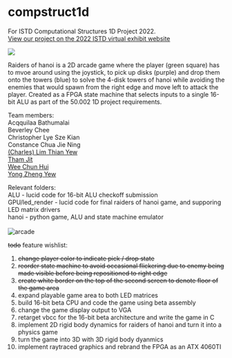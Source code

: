 # compstruct1d
For ISTD Computational Structures 1D Project 2022.  
[View our project on the 2022 ISTD virtual exhibit website](https://natalieagus.github.io/istd-1d-exhibition-2022/compstruct/Raiders-Of-Hanoi/)  

<img src="https://user-images.githubusercontent.com/11241733/170072391-8d827e00-d26d-4851-b9eb-e3b09ba93613.gif" />

Raiders of hanoi is a 2D arcade game where the player (green square) has to mvoe around using the joystick, to pick up disks (purple) and drop them onto the towers (blue) to solve the 4-disk towers of hanoi while avoiding the enemies that would spawn from the right edge and move left to attack the player. Created as a FPGA state machine that selects inputs to a single 16-bit ALU as part of the 50.002 1D project requirements.  

Team members:  
Acqquilaa Bathumalai  
Beverley Chee  
Christopher Lye Sze Kian  
Constance Chua Jie Ning  
[(Charles) Lim Thian Yew](https://github.com/milselarch)  
[Tham Jit](https://github.com/asdfash)  
[Wee Chun Hui](https://github.com/hithfaernith)  
[Yong Zheng Yew](https://github.com/snproj)  

Relevant folders:  
ALU - lucid code for 16-bit ALU checkoff submission   
GPU/led_render - lucid code for final raiders of hanoi game, and supporing LED matrix drivers  
hanoi - python game, ALU and state machine emulator  
  \
![arcade](https://user-images.githubusercontent.com/11241733/168064779-f9909814-3eef-4ac7-9fc0-bca8ee2c2bdd.png)

~~todo~~ feature wishlist:  
1. ~~change player color to indicate pick / drop state~~
2. ~~reorder state machine to avoid occasional flickering due to enemy being made visible before being repositioned to right edge~~
3. ~~create white border on the top of the second screen to denote floor of the game area~~
4. expand playable game area to both LED matrices
6. build 16-bit beta CPU and code the game using beta assembly
7. change the game display output to VGA
8. retarget vbcc for the 16-bit beta architecture and write the game in C
9. implement 2D rigid body dynamics for raiders of hanoi and turn it into a physics game
10. turn the game into 3D with 3D rigid body dyanmics
11. implement raytraced graphics and rebrand the FPGA as an ATX 4060TI

